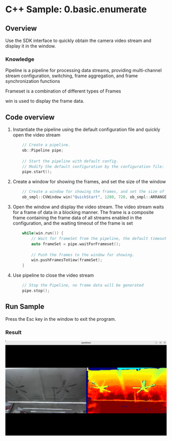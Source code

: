 # C++ Sample: 0.basic.enumerate

## Overview

Use the SDK interface to quickly obtain the camera video stream and display it in the window.

### Knowledge

Pipeline is a pipeline for processing data streams, providing multi-channel stream configuration, switching, frame aggregation, and frame synchronization functions

Frameset is a combination of different types of Frames

win is used to display the frame data.

## Code overview

1. Instantiate the pipeline using the default configuration file and quickly open the video stream

    ```cpp
        // Create a pipeline.
        ob::Pipeline pipe;

        // Start the pipeline with default config.
        // Modify the default configuration by the configuration file: "OrbbecSDKConfig.xml"
        pipe.start();
    ```

2. Create a window for showing the frames, and set the size of the window

    ```cpp
        // Create a window for showing the frames, and set the size of the window.
        ob_smpl::CVWindow win("QuickStart", 1280, 720, ob_smpl::ARRANGE_ONE_ROW);
    ```

3. Open the window and display the video stream. The video stream waits for a frame of data in a blocking manner. The frame is a composite frame containing the frame data of all streams enabled in the configuration, and the waiting timeout of the frame is set

    ```cpp
        while(win.run()) {
            // Wait for frameSet from the pipeline, the default timeout is 1000ms.
            auto frameSet = pipe.waitForFrameset();

            // Push the frames to the window for showing.
            win.pushFramesToView(frameSet);
        }
    ```

4. Use pipeline to close the video stream

    ```cpp
        // Stop the Pipeline, no frame data will be generated
        pipe.stop();
    ```

## Run Sample

Press the Esc key in the window to exit the program.

### Result

![image](/docs/resource/quick_start.jpg)

